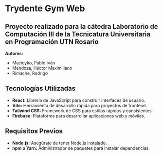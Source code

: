 # Trydente Gym Web

Proyecto realizado para la cátedra Laboratorio de Computación III de la Tecnicatura Universitaria en Programación UTN Rosario
--

**Autores:**
- Macieyko, Pablo Iván
- Mendoza, Héctor Maximiliano
- Rimache, Rodrigo



## Tecnologías Utilizadas

- **React:** Librería de JavaScript para construir interfaces de usuario.
- **Vite:** Herramienta de desarrollo rápida para proyectos de frontend.
- **Tailwind CSS:** Framework de CSS para estilos rápidos y consistentes.
- **Firebase:** Plataforma para desarrollar aplicaciones web y móviles.

## Requisitos Previos

- **Node.js:** Asegúrate de tener Node.js instalado.
- **npm o Yarn:** Administrador de paquetes para instalar dependencias.
